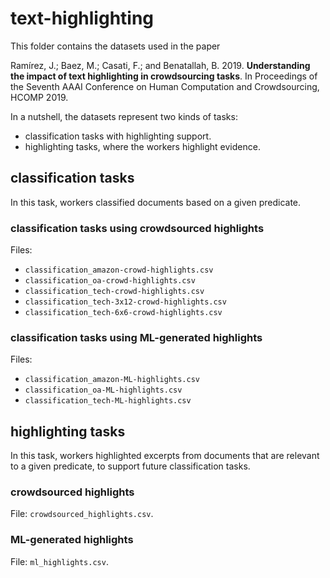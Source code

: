 # text-highlighting

This folder contains the datasets used in the paper

Ramírez, J.; Baez, M.; Casati, F.; and Benatallah, B. 2019. **Understanding the impact of text highlighting in crowdsourcing tasks**. In Proceedings of the Seventh AAAI Conference on Human Computation and Crowdsourcing, HCOMP 2019.

In a nutshell, the datasets represent two kinds of tasks:

- classification tasks with highlighting support.
- highlighting tasks, where the workers highlight evidence.


## classification tasks

In this task, workers classified documents based on a given predicate. 


### classification tasks using crowdsourced highlights
Files:
- `classification_amazon-crowd-highlights.csv`
- `classification_oa-crowd-highlights.csv`
- `classification_tech-crowd-highlights.csv`
- `classification_tech-3x12-crowd-highlights.csv`
- `classification_tech-6x6-crowd-highlights.csv`

### classification tasks using ML-generated highlights
Files:
- `classification_amazon-ML-highlights.csv`
- `classification_oa-ML-highlights.csv`
- `classification_tech-ML-highlights.csv`


## highlighting tasks

In this task, workers highlighted excerpts from documents that are relevant to a given predicate, to support future classification tasks.

### crowdsourced highlights

File: `crowdsourced_highlights.csv`.

### ML-generated highlights

File: `ml_highlights.csv`.